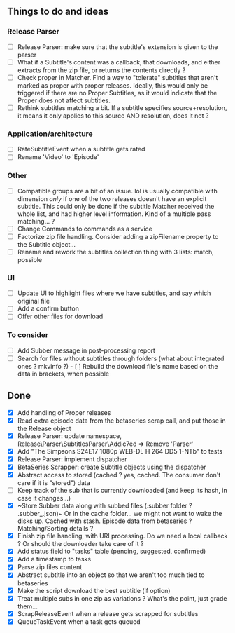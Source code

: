 ## Things to do and ideas

### Release Parser
- [ ] Release Parser: make sure that the subtitle's extension is given to the parser
- [ ] What if a Subtitle's content was a callback, that downloads, and either extracts from the zip file, or
      returns the contents directly ?
- [ ] Check proper in Matcher. Find a way to "tolerate" subtitles that aren't marked as proper with proper releases.
      Ideally, this would only be triggered if there are no Proper Subtitles, as it would indicate that the Proper
      does not affect subtitles.
- [ ] Rethink subtitles matching a bit. If a subtitle specifies source+resolution, it means it only applies to this
      source AND resolution, does it not ?

### Application/architecture
- [ ] RateSubtitleEvent when a subtitle gets rated
- [ ] Rename 'Video' to 'Episode'

### Other
- [ ] Compatible groups are a bit of an issue.
      lol is usually compatible with dimension *only* if one of the two releases doesn't have an explicit subtitle.
      This could only be done if the subtitle Matcher received the whole list, and had higher level information.
      Kind of a multiple pass matching... ?
- [ ] Change Commands to commands as a service
- [ ] Factorize zip file handling. Consider adding a zipFilename property to the Subtitle object...
- [ ] Rename and rework the subtitles collection thing with 3 lists: match, possible

### UI
- [ ] Update UI to highlight files where we have subtitles, and say which original file
- [ ] Add a confirm button
- [ ] Offer other files for download

### To consider
- [ ] Add Subber message in post-processing report
- [ ] Search for files without subtitles through folders (what about integrated ones ? mkvinfo ?)
      - [ ] Rebuild the download file's name based on the data in brackets, when possible

## Done
- [x] Add handling of Proper releases
- [x] Read extra episode data from the betaseries scrap call, and put those in the Release object
- [x] Release Parser: update namespace, Release\Parser\SubtitlesParser\Addic7ed => Remove 'Parser'
- [x] Add "The Simpsons S24E17 1080p WEB-DL H 264 DD5 1-NTb" to tests
- [x] Release Parser: implement dispatcher
- [x] BetaSeries Scrapper: create Subtitle objects using the dispatcher
- [x] Abstract access to stored (cached ? yes, cached. The consumer don't care if it is "stored") data
- [ ] Keep track of the sub that is currently downloaded (and keep its hash, in case it changes...)
- [x] ~Store Subber data along with subbed files (.subber folder ? .subber_<filename>.json)~
      Or in the cache folder... we might not want to wake the disks up. Cached with stash.
      Episode data from betaseries ?
      Matching/Sorting details ?
- [x] Finish zip file handling, with URI processing. Do we need a local callback ? Or should the downloader take care of it ?
- [x] Add status field to "tasks" table (pending, suggested, confirmed)
- [x] Add a timestamp to tasks
- [x] Parse zip files content
- [x] Abstract subtitle into an object so that we aren't too much tied to betaseries
- [x] Make the script download the best subtitle (if option)
- [x] Treat multiple subs in one zip as variations ? What's the point, just grade them...
- [x] ScrapReleaseEvent when a release gets scrapped for subtitles
- [x] QueueTaskEvent when a task gets queued
